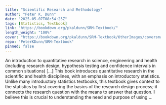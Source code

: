 ```yaml
---
title: "Scientific Research and Methodology"
author: "Peter K. Dunn"
date: "2025-05-07T08:54:25Z"
tags: [Statistics, Textbook]
link: "https://bookdown.org/pkaldunn/SRM-Textbook/"
length_weight: "100%"
cover: "https://bookdown.org/pkaldunn/SRM-Textbook/OtherImages/coversmall.png"
repo: "PeterKDunn/SRM-Textbook"
pinned: false
---
```


An introduction to quantitative research in science, engineering and health (including research design, hypothesis testing and confidence intervals in common situations) [...] This book introduces quantitative research in the scientific and health disciplines, with an emphasis on introductory statistics.
Unlike many introductory statistics textbooks, this textbook gives context to the statistics by first covering the basics of the research design process; it connects the research question with the means to answer that question.
I believe this is crucial to understanding the need and purpose of using ...
